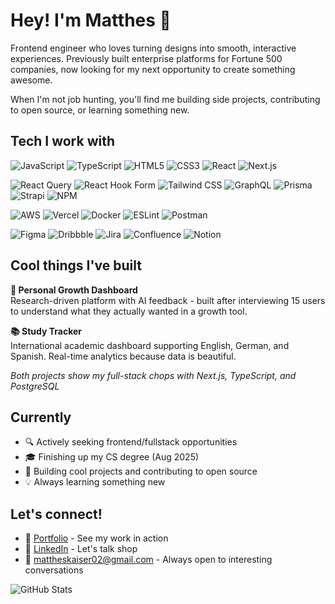 # Hey! I'm Matthes 👋

Frontend engineer who loves turning designs into smooth, interactive experiences. Previously built enterprise platforms for Fortune 500 companies, now looking for my next opportunity to create something awesome.

When I'm not job hunting, you'll find me building side projects, contributing to open source, or learning something new.

## Tech I work with

![JavaScript](https://img.shields.io/badge/-JavaScript-F7DF1E?style=flat-square&logo=javascript&logoColor=black)
![TypeScript](https://img.shields.io/badge/-TypeScript-3178C6?style=flat-square&logo=typescript&logoColor=white)
![HTML5](https://img.shields.io/badge/-HTML5-E34F26?style=flat-square&logo=html5&logoColor=white)
![CSS3](https://img.shields.io/badge/-CSS3-1572B6?style=flat-square&logo=css3&logoColor=white)
![React](https://img.shields.io/badge/-React-61DAFB?style=flat-square&logo=react&logoColor=black)
![Next.js](https://img.shields.io/badge/-Next.js-000000?style=flat-square&logo=next.js&logoColor=white)

![React Query](https://img.shields.io/badge/-React_Query-FF4154?style=flat-square&logo=react-query&logoColor=white)
![React Hook Form](https://img.shields.io/badge/-React_Hook_Form-EC5990?style=flat-square&logo=reacthookform&logoColor=white)
![Tailwind CSS](https://img.shields.io/badge/-Tailwind_CSS-38B2AC?style=flat-square&logo=tailwind-css&logoColor=white)
![GraphQL](https://img.shields.io/badge/-GraphQL-E10098?style=flat-square&logo=graphql&logoColor=white)
![Prisma](https://img.shields.io/badge/-Prisma-2D3748?style=flat-square&logo=prisma&logoColor=white)
![Strapi](https://img.shields.io/badge/-Strapi-2F2E8B?style=flat-square&logo=strapi&logoColor=white)
![NPM](https://img.shields.io/badge/-NPM-CB3837?style=flat-square&logo=npm&logoColor=white)

![AWS](https://img.shields.io/badge/-AWS-232F3E?style=flat-square&logo=amazon-aws&logoColor=white)
![Vercel](https://img.shields.io/badge/-Vercel-000000?style=flat-square&logo=vercel&logoColor=white)
![Docker](https://img.shields.io/badge/-Docker-2496ED?style=flat-square&logo=docker&logoColor=white)
![ESLint](https://img.shields.io/badge/-ESLint-4B32C3?style=flat-square&logo=eslint&logoColor=white)
![Postman](https://img.shields.io/badge/-Postman-FF6C37?style=flat-square&logo=postman&logoColor=white)

![Figma](https://img.shields.io/badge/-Figma-F24E1E?style=flat-square&logo=figma&logoColor=white)
![Dribbble](https://img.shields.io/badge/-Dribbble-EA4C89?style=flat-square&logo=dribbble&logoColor=white)
![Jira](https://img.shields.io/badge/-Jira-0052CC?style=flat-square&logo=jira&logoColor=white)
![Confluence](https://img.shields.io/badge/-Confluence-172B4D?style=flat-square&logo=confluence&logoColor=white)
![Notion](https://img.shields.io/badge/-Notion-000000?style=flat-square&logo=notion&logoColor=white)

## Cool things I've built

**🎯 Personal Growth Dashboard**  
Research-driven platform with AI feedback - built after interviewing 15 users to understand what they actually wanted in a growth tool.

**📚 Study Tracker**  
International academic dashboard supporting English, German, and Spanish. Real-time analytics because data is beautiful.

*Both projects show my full-stack chops with Next.js, TypeScript, and PostgreSQL*

## Currently

- 🔍 Actively seeking frontend/fullstack opportunities 
- 🎓 Finishing up my CS degree (Aug 2025)
- 🚀 Building cool projects and contributing to open source
- 💡 Always learning something new

## Let's connect!

- 💼 [Portfolio](https://your-portfolio-url.com) - See my work in action
- 💬 [LinkedIn](https://linkedin.com/in/yourprofile) - Let's talk shop
- 📧 mattheskaiser02@gmail.com - Always open to interesting conversations

![GitHub Stats](https://github-readme-stats.vercel.app/api?username=YOUR_USERNAME&show_icons=true&theme=dark&count_private=true)
